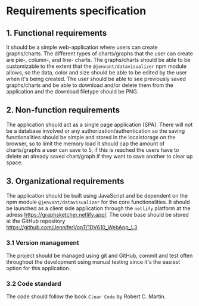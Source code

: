 # Requirements specification

## 1. Functional requirements
It should be a simple web-application where users can create graphs/charts. The different types of charts/graphs that the user can create are pie-, column-, and line- charts.
The graphs/charts should be able to be customizable to the extent that the `@jenvont/datavisualizer` npm module allows, so the data, color and size should be able to be edited by the user when it's being created.
The user should be able to see previously saved graphs/charts and be able to download and/or delete them from the application and the download filetype should be PNG.

## 2. Non-function requirements
The application should act as a single page application (SPA).
There will not be a database involved or any authorization/authentication so the saving functionalities should be simple and stored in the localstorage on the browser, so to limit the memory load it should cap the amount of charts/graphs a user can save to 5, if this is reached the users have to delete an already saved chart/graph if they want to save another to clear up space.

## 3. Organizational requirements
The application should be built using JavaScript and be dependent on the npm module `@jenvont/datavisualizer` for the core functionalities. It should be launched as a client side application through the `netlify` platform at the adress https://graphsketcher.netlify.app/. The code base should be stored at the GitHub repository https://github.com/JenniferVonT/1DV610_WebApp_L3

### 3.1 Version management
The project should be managed using git and GitHub, commit and test often throughout the development using manual testing since it's the easiest option for this application.

### 3.2 Code standard
The code should follow the book `Clean Code` by Robert C. Martin.

